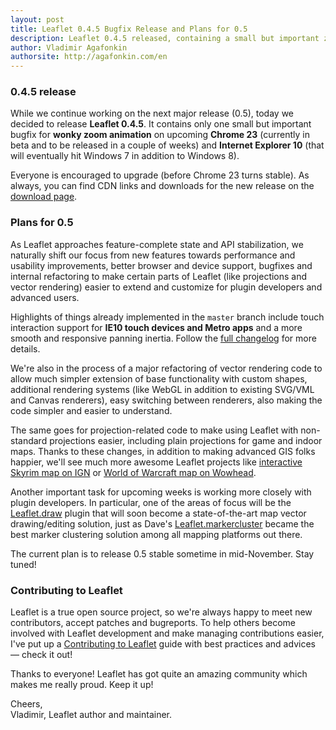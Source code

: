```yaml
---
layout: post
title: Leaflet 0.4.5 Bugfix Release and Plans for 0.5
description: Leaflet 0.4.5 released, containing a small but important zoom animation bugfix for upcoming Chrome 23+ (currently beta) and IE10. Work on future 0.5 release goes on!
author: Vladimir Agafonkin
authorsite: http://agafonkin.com/en
---
```


### 0.4.5 release

While we continue working on the next major release (0.5), today we decided to release **Leaflet 0.4.5**. It contains only one small but important bugfix for **wonky zoom animation** on upcoming **Chrome 23** (currently in beta and to be released in a couple of weeks) and **Internet Explorer 10** (that will eventually hit Windows 7 in addition to Windows 8).

Everyone is encouraged to upgrade (before Chrome 23 turns stable). As always, you can find CDN links and downloads for the new release on the [download page](../../../download.html).

### Plans for 0.5

As Leaflet approaches feature-complete state and API stabilization, we naturally shift our focus from new features towards performance and usability improvements, better browser and device support, bugfixes and internal refactoring to make certain parts of Leaflet (like projections and vector rendering) easier to extend and customize for plugin developers and advanced users.

Highlights of things already implemented in the `master` branch include touch interaction support for **IE10 touch devices and Metro apps** and a more smooth and responsive panning inertia. Follow the [full changelog](https://github.com/Leaflet/Leaflet/blob/master/CHANGELOG.md) for more details.

We're also in the process of a major refactoring of vector rendering code to allow much simpler extension of base functionality with custom shapes, additional rendering systems (like WebGL in addition to existing SVG/VML and Canvas renderers), easy switching between renderers, also making the code simpler and easier to understand.

The same goes for projection-related code to make using Leaflet with non-standard projections easier, including plain projections for game and indoor maps. Thanks to these changes, in addition to making advanced GIS folks happier, we'll see much more awesome Leaflet projects like [interactive Skyrim map on IGN](http://www.ign.com/wikis/the-elder-scrolls-5-skyrim/interactive-maps/Skyrim) or [World of Warcraft map on Wowhead](http://www.wowhead.com/map).

Another important task for upcoming weeks is working more closely with plugin developers. In particular, one of the areas of focus will be the [Leaflet.draw](https://github.com/jacobtoye/Leaflet.draw) plugin that will soon become a state-of-the-art map vector drawing/editing solution, just as Dave's [Leaflet.markercluster](https://github.com/danzel/Leaflet.markercluster) became the best marker clustering solution among all mapping platforms out there.

The current plan is to release 0.5 stable sometime in mid-November. Stay tuned!

### Contributing to Leaflet

Leaflet is a true open source project, so we're always happy to meet new contributors, accept patches and bugreports. To help others become involved with Leaflet development and make managing contributions easier, I've put up a [Contributing to Leaflet](https://github.com/Leaflet/Leaflet/blob/master/CONTRIBUTING.md) guide with best practices and advices &mdash; check it out!

Thanks to everyone! Leaflet has got quite an amazing community which makes me really proud. Keep it up!

Cheers,<br />
Vladimir, Leaflet author and maintainer.
